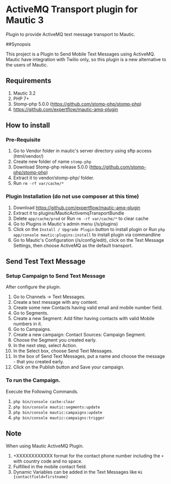 # ActiveMQ Transport plugin for Mautic 3

Plugin to provide ActiveMQ text message transport to Mautic.

##Synopsis

This project is a Plugin to Send Mobile Text Messages using ActiveMQ. Mautic have integration with Twilio only, so this plugin is a new alternative to the users of Mautic.


## Requirements

1. Mautic 3.2
2. PHP 7+
3. Stomp-php 5.0.0 (https://github.com/stomp-php/stomp-php)
4. https://github.com/expertflow/mautic-amq-plugin


## How to install

### Pre-Requisite

1. Go to Vendor folder in mautic's server directory using sftp access (html/vendor/)
2. Create new folder of name `stomp-php`
3. Download Stomp-php release 5.0.0 (https://github.com/stomp-php/stomp-php)
4. Extract it to vendor/stomp-php/ folder.
5. Run `rm -rf var/cache/*` 


### Plugin Installation (do not use composer at this time)

1. Download https://github.com/expertflow/mautic-amq-plugin
2. Extract it to plugins/MauticActivemqTransportBundle
3. Delete `app/cache/prod` or Run `rm -rf var/cache/*` to clear cache 
4. Go to Plugins in Mautic's admin menu (/s/plugins)
5. Click on the `Install / Upgrade Plugin` button to install plugin or Run `php app/console mautic:plugins:install` to install plugin via commandline
6. Go to Mautic's Configuration (/s/config/edit), click on the Text Message Settings, then choose ActiveMQ as the default transport.


## Send Test Text Message

### Setup Campaign to Send Text Message

After configure the plugin.

1. Go to Channels -> Text Messages.
2. Create a text message with any content.
3. Create some new Contacts having valid email and mobile number field.
4. Go to Segments.
5. Create a new Segment: Add filter having contacts with valid Mobile numbers in it.
6. Go to Campaigns.
7. Create a new campaign: Contact Sources: Campaign Segment.
8. Choose the Segment you created early.
9. In the next step, select Action.
10. In the Select box, choose Send Text Messages.
11. In the box of Send Text Messages, put a name and choose the message - that you created early.
12. Click on the Publish button and Save your campaign.


### To run the Campaign.

Execute the Following Commands.

1. `php bin/console cache:clear`
2. `php bin/console mautic:segments:update`
3. `php bin/console mautic:campaigns:update`
4. `php bin/console mautic:campaigns:trigger`


## Note

When using Mautic ActiveMQ Plugin.

1. +XXXXXXXXXXXX format for the contact phone number including the `+` with country code and no space.
2. Fulfilled in the mobile contact field.
3. Dynamic Variables can be added in the Text Messages like `Hi {contactfield=firstname}`
